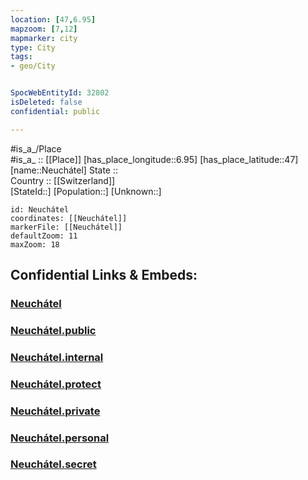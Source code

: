 ```yaml
---
location: [47,6.95] 
mapzoom: [7,12] 
mapmarker: city 
type: City
tags:
- geo/City


SpocWebEntityId: 32802
isDeleted: false
confidential: public

---
```

#is_a_/Place  
#is_a_ :: [[Place]] 
[has_place_longitude::6.95] 
[has_place_latitude::47] 
[name::Neuchátel] 
State ::  
Country :: [[Switzerland]]  
[StateId::] 
[Population::] 
[Unknown::] 


```leaflet
id: Neuchátel
coordinates: [[Neuchátel]] 
markerFile: [[Neuchátel]] 
defaultZoom: 11 
maxZoom: 18
```


## Confidential Links & Embeds: 

### [Neuchátel](/_Standards/Earth/Continent/Europe/Europe~Central/Switzerland/Switzerland~Cantons/Neuchâtel/City/Neuchátel.md) 

### [Neuchátel.public](/_public/Earth/Continent/Europe/Europe~Central/Switzerland/Switzerland~Cantons/Neuchâtel/City/Neuchátel.public.md) 

### [Neuchátel.internal](/_internal/Earth/Continent/Europe/Europe~Central/Switzerland/Switzerland~Cantons/Neuchâtel/City/Neuchátel.internal.md) 

### [Neuchátel.protect](/_protect/Earth/Continent/Europe/Europe~Central/Switzerland/Switzerland~Cantons/Neuchâtel/City/Neuchátel.protect.md) 

### [Neuchátel.private](/_private/Earth/Continent/Europe/Europe~Central/Switzerland/Switzerland~Cantons/Neuchâtel/City/Neuchátel.private.md) 

### [Neuchátel.personal](/_personal/Earth/Continent/Europe/Europe~Central/Switzerland/Switzerland~Cantons/Neuchâtel/City/Neuchátel.personal.md) 

### [Neuchátel.secret](/_secret/Earth/Continent/Europe/Europe~Central/Switzerland/Switzerland~Cantons/Neuchâtel/City/Neuchátel.secret.md)

